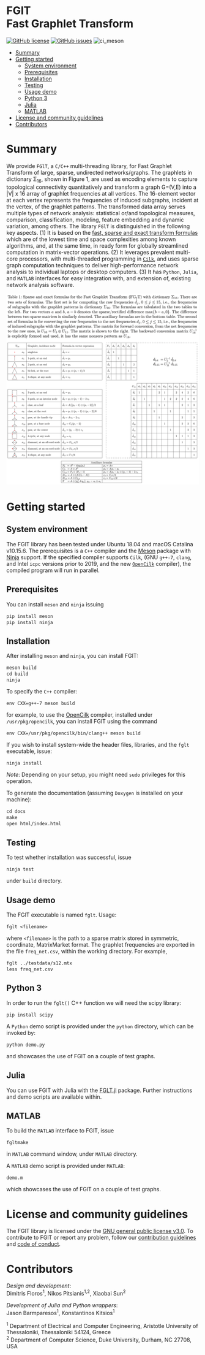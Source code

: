 # FGlT <br/> Fast Graphlet Transform

[![GitHub license](https://img.shields.io/github/license/fcdimitr/fglt.svg)](https://github.com/fcdimitr/fglt/blob/master/LICENCE)
[![GitHub issues](https://img.shields.io/github/issues/fcdimitr/fglt.svg)](https://github.com/fcdimitr/fglt/issues/)
![ci_meson](https://github.com/fcdimitr/fglt/workflows/ci_meson/badge.svg)

-   [Summary](#summary)
-   [Getting started](#getting-started)
    -   [System environment](#system-environment)
    -   [Prerequisites](#prerequisites)
    -   [Installation](#installation)
    -   [Testing](#testing)
    -   [Usage demo](#usage-demo)
    -   [Python 3](#python-3)
    -   [Julia](#julia)
    -   [MATLAB](#matlab)
-   [License and community guidelines](#license-and-community-guidelines)
-   [Contributors](#contributors)

# Summary

We provide `FGlT`, a `C/C++` multi-threading library, for Fast
Graphlet Transform of large, sparse, undirected networks/graphs. The
graphlets in dictionary Σ<sub>16</sub>, shown in
Figure 1, are used as encoding elements to capture
topological connectivity quantitatively and transform a graph
G=(V,E) into a |V| x 16 array of graphlet frequencies at all
vertices. The 16-element vector at each vertex represents the
frequencies of induced subgraphs, incident at the vertex, of the
graphlet patterns. The transformed data array serves multiple types of
network analysis: statistical or/and topological measures, comparison,
classification, modeling, feature embedding and dynamic variation,
among others. The library `FGlT` is distinguished in
the following key aspects.
(1) It is based on the [fast, sparse and exact transform formulas](https://arxiv.org/abs/2007.11111)
which are of the lowest time and space complexities
among known algorithms, and, at the same time, in ready form for
globally streamlined computation in matrix-vector operations.
(2) It leverages prevalent multi-core processors, with multi-threaded
programming in [`Cilk`](http://cilk.mit.edu), and uses sparse graph computation
techniques to deliver high-performance network analysis to individual
laptops or desktop computers.
(3) It has `Python`, `Julia`, and `MATLAB` interfaces for easy integration
with, and extension of, existing network analysis software.

![](figs/table-overview.png)

# Getting started 

## System environment 

The FGlT library has been tested under Ubuntu 18.04 and macOS Catalina
v10.15.6. The prerequisites is a `C++` compiler and the
[Meson](https://mesonbuild.com) package with
[Ninja](https://ninja-build.org) support. If the specified compiler
supports `Cilk`, (GNU `g++-7`, `clang`, and Intel `icpc` versions prior to 2019, 
and the new [`OpenCilk`](http://cilk.mit.edu) compiler), 
the compiled program will run in parallel. 

## Prerequisites

You can install `meson` and `ninja` issuing

    pip install meson
    pip install ninja

## Installation 

After installing `meson` and `ninja`, you can install FGlT:

    meson build
    cd build
    ninja

To specify the `C++` compiler:

    env CXX=g++-7 meson build
    
for example, to use the [OpenCilk](http://cilk.mit.edu) compiler,
installed under `/usr/pkg/opencilk`, you can install FGlT using the command

    env CXX=/usr/pkg/opencilk/bin/clang++ meson build

If you wish to install system-wide the header files, libraries, and
the `fglt` executable, issue:

    ninja install
    
*Note*: Depending on your setup, you might need `sudo` privileges for
this operation.

To generate the documentation (assuming `Doxygen` is installed on your
machine):

    cd docs
    make
    open html/index.html

## Testing

To test whether installation was successful, issue

    ninja test
    
under `build` directory.

## Usage demo

The FGlT executable is named `fglt`. Usage:
    
    fglt <filename>
    
where `<filename>` is the path to a sparse matrix stored in symmetric,
coordinate, MatrixMarket format. The graphlet frequencies are exported
in the file `freq_net.csv`, within the working directory. For example,

    fglt ../testdata/s12.mtx
    less freq_net.csv

## Python 3

In order to run the `fglt()` C++ function we will need the scipy library:

    pip install scipy

A `Python` demo script is provided under the `python` directory, which can be invoked by:

    python demo.py
    
and showcases the use of FGlT on a couple of test graphs.

## Julia

You can use FGlT with Julia with the
[FGLT.jl](https://github.com/NorthSailor/FGLT.jl) package. Further
instructions and demo scripts are available within.

## MATLAB

To build the `MATLAB` interface to FGlT, issue

    fgltmake
    
in `MATLAB` command window, under `MATLAB` directory.

A `MATLAB` demo script is provided under `MATLAB`:

    demo.m
    
which showcases the use of FGlT on a couple of test graphs.

# License and community guidelines 

The FGlT library is licensed under the [GNU general public
license v3.0](https://github.com/fcdimitr/fglt/blob/master/LICENSE).
To contribute to FGlT or report any problem, follow our
[contribution
guidelines](https://github.com/fcdimitr/fglt/blob/master/CONTRIBUTING.md)
and [code of
conduct](https://github.com/fcdimitr/fglt/blob/master/CODE_OF_CONDUCT.md).

# Contributors 

*Design and development*:\
Dimitris Floros<sup>1</sup>, Nikos Pitsianis<sup>1,2</sup>, 
Xiaobai Sun<sup>2</sup>

*Development of Julia and Python wrappers*:\
Jason Barmparesos<sup>1</sup>, Konstantinos Kitsios<sup>1</sup>

<sup>1</sup> Department of Electrical and Computer Engineering,
Aristotle University of Thessaloniki, Thessaloniki 54124, Greece\
<sup>2</sup> Department of Computer Science, Duke University, Durham, NC
27708, USA
